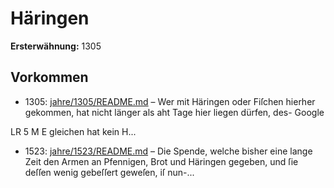 # Häringen

**Ersterwähnung:** 1305

## Vorkommen
- 1305: [jahre/1305/README.md](../jahre/1305/README.md) – Wer mit Häringen oder Fiſchen hierher gekommen,
hat nicht länger als aht Tage hier liegen dürfen, des-
Google


LR 5 M E
gleichen hat kein H...
- 1523: [jahre/1523/README.md](../jahre/1523/README.md) – Die Spende, welche bisher eine
lange Zeit den Armen an Pfennigen, Brot und Häringen
gegeben, und ſie deſſen wenig gebeſſert geweſen, iſ nun-...
